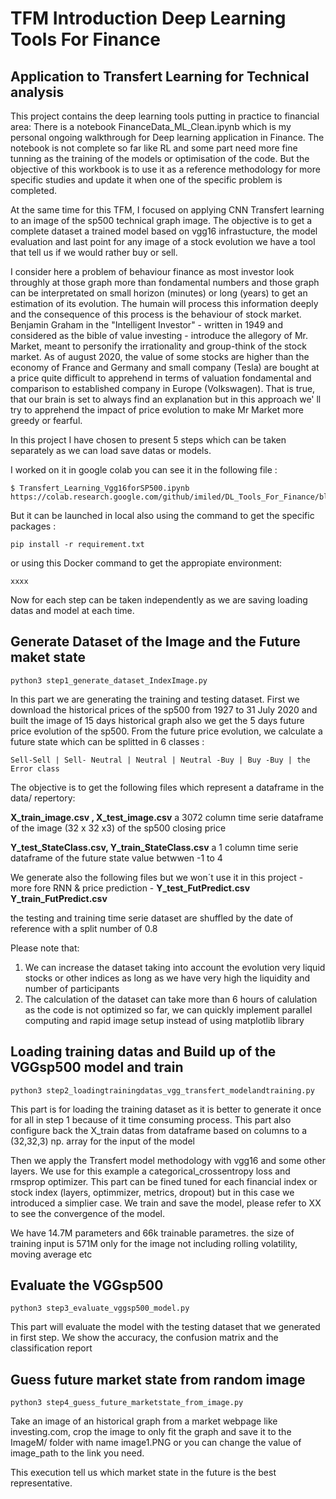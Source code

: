 # TFM Introduction Deep Learning Tools For Finance 
## Application to Transfert Learning for Technical analysis

This project contains the deep learning tools putting in practice to financial area:
There is a notebook FinanceData_ML_Clean.ipynb which is my personal ongoing walkthrough for Deep learning application in Finance.
The notebook is not complete so far like RL and some part need more fine tunning as the training of the models or optimisation of the code. But the objective of this workbook is to use it as a reference methodology for more specific studies and update it when one of the specific problem is completed. 

At the same time for this TFM, I focused  on applying CNN Transfert learning to an image of the sp500 technical graph image. The objective is to get a complete dataset a trained model based on vgg16 infrastucture, the model evaluation and last point for any image of a stock evolution we have a tool that tell us if we would rather buy or sell.

I consider here a problem of behaviour finance as most investor look throughly at those graph more than fondamental numbers and those graph can be interpretated on small horizon (minutes) or long (years) to get an estimation of its evolution. The humain will process this information deeply and the consequence of this process is the behaviour of stock market. Benjamin Graham in the "Intelligent Investor" - written in 1949 and considered as the bible of value investing - introduce the allegory of Mr. Market, meant to personify the irrationality and group-think of the stock market. As of august 2020, the value of some stocks are higher than the economy of France and Germany and small company (Tesla) are bought at a price quite difficult to apprehend in terms of valuation fondamental and comparison to established company in Europe (Volkswagen). That is true, that our brain is set to always find an explanation but in this approach we' ll try to apprehend the impact of price evolution to make Mr Market more greedy or fearful.

In this project I have chosen to present 5 steps which can be taken separately as we can load save datas or models. 

I worked on it in google colab you can see it in the following file :

```
$ Transfert_Learning_Vgg16forSP500.ipynb
https://colab.research.google.com/github/imiled/DL_Tools_For_Finance/blob/master/Transfert_Learning_Vgg16forSP500.ipynb
```
But it can be launched in local also using the command to get the specific packages :
```
pip install -r requirement.txt
```
or using this Docker command to get the appropiate environment:
```
xxxx
```

Now for each step can be taken independently as we are saving loading datas and model at each time.

## Generate Dataset of the Image and the Future maket state
```
python3 step1_generate_dataset_IndexImage.py
```

In this part we are generating the training and testing dataset.
First we download the historical prices of the sp500 from 1927 to 31 July 2020 and built the image of 15 days historical graph also we get the 5 days future price evolution of the sp500. 
From the future price evolution, we calculate a future state which can be splitted in 6 classes :
```
Sell-Sell | Sell- Neutral | Neutral | Neutral -Buy | Buy -Buy | the Error class
```
The objective is to get the following files which represent a dataframe in the data/ repertory:

**X_train_image.csv , X_test_image.csv** a 3072 column time serie dataframe  of the image (32 x 32 x3) of the sp500 closing price 

**Y_test_StateClass.csv, Y_train_StateClass.csv** a 1 column time serie dataframe of the future state value betwwen -1 to 4

We generate also the following files but we won´t use it in this project - more fore RNN & price prediction - **Y_test_FutPredict.csv Y_train_FutPredict.csv**

the testing and training time serie dataset are shuffled by the date of reference with a split number of 0.8

Please note that: 
1. We can increase the dataset taking into account the evolution very liquid stocks or other indices as long as we have very high the liquidity and number of participants 
2. The calculation of the dataset can take more than 6 hours of calulation as the code is not optimized so far, we can quickly implement parallel computing and rapid image setup instead of using matplotlib library

## Loading training datas and Build up of the VGGsp500 model and train
```
python3 step2_loadingtrainingdatas_vgg_transfert_modelandtraining.py
```

This part is for loading the training dataset as it is better to generate it once for all in step 1 because of it time consuming process.
This part also configure back the X_train datas from dataframe based on columns to a (32,32,3) np. array for the input of the model 

Then we apply the Transfert model methodology with vgg16 and some other layers.
We use for this example a categorical_crossentropy loss and rmsprop optimizer.
This part can be fined tuned for each financial index or stock index (layers, optimmizer, metrics, dropout) but in this case we introduced a simplier case.
We train and save the model, please refer to XX to see the convergence of the model.

We have 14.7M parameters and 66k trainable parametres. the size of training input is 571M only for the image not including rolling volatility, moving average etc

## Evaluate the VGGsp500
```
python3 step3_evaluate_vggsp500_model.py
```
This part will evaluate the model with the testing dataset that we generated in first step.
We show the accuracy, the confusion matrix and the classification report 

## Guess future market state from random image
```
python3 step4_guess_future_marketstate_from_image.py
```

Take an image of an historical graph from a market webpage like investing.com, crop the image to only fit the graph and save it to the ImageM/ folder with name image1.PNG or you can change the value of image_path to the link you need.

This execution tell us which market state in the future is the best representative.

